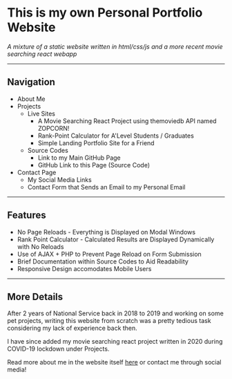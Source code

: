 # This is my own Personal Portfolio Website
_A mixture of a static website written in html/css/js and a more recent movie searching react webapp_

---

## Navigation
* About Me
* Projects
    * Live Sites
        * A Movie Searching React Project using themoviedb API named ZOPCORN!
        * Rank-Point Calculator for A'Level Students / Graduates
        * Simple Landing Portfolio Site for a Friend
    * Source Codes
        * Link to my Main GitHub Page  
        * GitHub Link to this Page (Source Code)
* Contact Page
    * My Social Media Links
    * Contact Form that Sends an Email to my Personal Email

---

## Features
* No Page Reloads - Everything is Displayed on Modal Windows
* Rank Point Calculator - Calculated Results are Displayed Dynamically with No Reloads
* Use of AJAX + PHP to Prevent Page Reload on Form Submission
* Brief Documentation within Source Codes to Aid Readability
* Responsive Design accomodates Mobile Users

---

## More Details
After 2 years of National Service back in 2018 to 2019 and working on some pet projects, writing this website from scratch was a pretty tedious task considering my lack of experience back then. 

I have since added my movie searching react project written in 2020 during COVID-19 lockdown under Projects.

Read more about me in the website itself [here](https://zhermin.github.io/) or contact me through social media!
